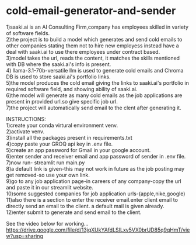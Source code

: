# cold-email-generator-and-sender

1)saaki.ai is an AI Consulting Firm,company has employees skilled in variety of software fields.  
2)the project is to build a model which generates and send cold emails to other companies stating them not to hire new employess instead have a deal with saaki.ai to use there employees under contract based.  
3)model takes the url, reads the content, it matches the skills mentioned with DB where the saaki.ai's info is present.  
4) llama-3.1-70b-versatile llm is used to generate cold emails and Chroma DB is used to store saaki.ai's portfolio links.  
5)the model produces the cold email giving the links to saaki.ai's portfolio in required software field, and showing ability of saaki.ai.  
6)the model will generate as many cold emails as the job applications are present in provided url.so give specific job url.  
7)the project will automatically send email to the clent after generating it.  



INSTRUCTIONS:  
1)create your conda virtural environment venv.  
2)activate venv.  
3)install all the packages present in requirements.txt  
4)copy paste your GROQ api key in .env file.  
5)create an app password for Gmail in your google account.  
6)enter sender and receiver email and app password of sender in .env file.  
7)now run- streamlit run main.py   
8)a default link is given-this may not work in future as the job posting may get removed-so use your own link.  
9)go to any job application page-in careers of any company-copy the url and paste it in our streamlit website.  
10)some suggested companies for job application urls-(apple,nike,google)  
11)also there is a section to enter the receiver email.enter client email to directly send an email to the client. a default mail is given already.  
12)enter submit to generate and send email to the client.  

See the video below for working...
https://drive.google.com/file/d/13jqXUkYAfdLSILxv5VX0brUD85q9qHmT/view?usp=sharing

